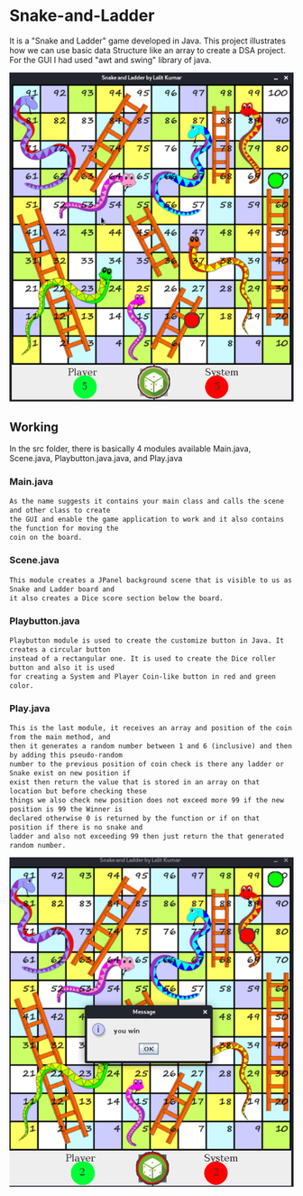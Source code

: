 # Snake-and-Ladder
It is a "Snake and Ladder" game developed in Java. This project illustrates how we can use basic data Structure like an array to create a DSA project.
For the GUI I had used "awt and swing" library of java.

![gui](https://github.com/lalitkashyapkumar/Snake-and-Ladder/blob/master/src/images/image1.png)

## Working
In the src folder, there is basically 4 modules available Main.java, Scene.java, Playbutton.java.java, and Play.java
### Main.java
    As the name suggests it contains your main class and calls the scene and other class to create
    the GUI and enable the game application to work and it also contains the function for moving the 
    coin on the board.
### Scene.java
    This module creates a JPanel background scene that is visible to us as Snake and Ladder board and
    it also creates a Dice score section below the board.
### Playbutton.java
    Playbutton module is used to create the customize button in Java. It creates a circular button 
    instead of a rectangular one. It is used to create the Dice roller button and also it is used 
    for creating a System and Player Coin-like button in red and green color.
### Play.java
    This is the last module, it receives an array and position of the coin from the main method, and
    then it generates a random number between 1 and 6 (inclusive) and then by adding this pseudo-random
    number to the previous position of coin check is there any ladder or Snake exist on new position if
    exist then return the value that is stored in an array on that location but before checking these 
    things we also check new position does not exceed more 99 if the new position is 99 the Winner is 
    declared otherwise 0 is returned by the function or if on that position if there is no snake and 
    ladder and also not exceeding 99 then just return the that generated random number.
    
![winnerGui](https://github.com/lalitkashyapkumar/Snake-and-Ladder/blob/master/src/images/image2.png)
